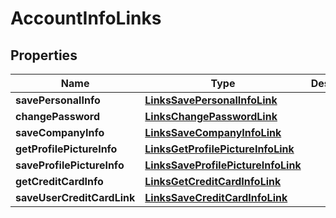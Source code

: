 
# AccountInfoLinks

## Properties
Name | Type | Description | Notes
------------ | ------------- | ------------- | -------------
**savePersonalInfo** | [**LinksSavePersonalInfoLink**](LinksSavePersonalInfoLink.md) |  | 
**changePassword** | [**LinksChangePasswordLink**](LinksChangePasswordLink.md) |  | 
**saveCompanyInfo** | [**LinksSaveCompanyInfoLink**](LinksSaveCompanyInfoLink.md) |  | 
**getProfilePictureInfo** | [**LinksGetProfilePictureInfoLink**](LinksGetProfilePictureInfoLink.md) |  | 
**saveProfilePictureInfo** | [**LinksSaveProfilePictureInfoLink**](LinksSaveProfilePictureInfoLink.md) |  | 
**getCreditCardInfo** | [**LinksGetCreditCardInfoLink**](LinksGetCreditCardInfoLink.md) |  | 
**saveUserCreditCardLink** | [**LinksSaveCreditCardInfoLink**](LinksSaveCreditCardInfoLink.md) |  | 



